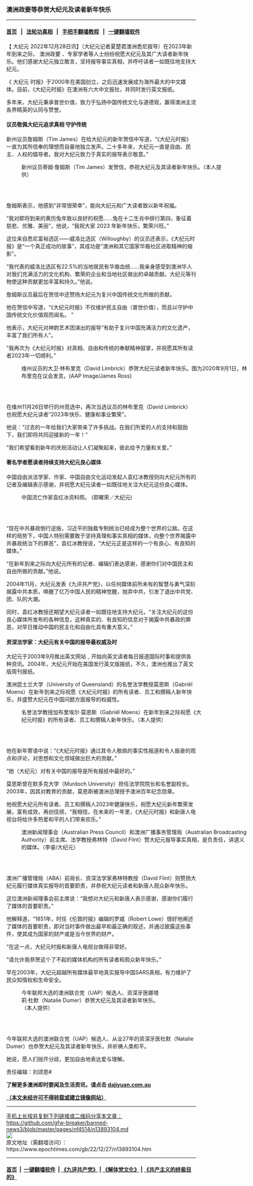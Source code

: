 ### 澳洲政要等恭贺大纪元及读者新年快乐
------------------------

#### [首页](https://github.com/gfw-breaker/banned-news3/blob/master/README.md) &nbsp;&nbsp;|&nbsp;&nbsp; [法轮功真相](https://github.com/begood0513/basic/blob/master/README.md)  &nbsp;&nbsp;|&nbsp;&nbsp; [手把手翻墙教程](https://github.com/gfw-breaker/guides/wiki)  &nbsp;&nbsp;|&nbsp;&nbsp; [一键翻墙软件](https://github.com/gfw-breaker/nogfw/blob/master/README.md)  



<div><p>
 【
 <ok href="https://www.epochtimes.com/gb/tag/%E5%A4%A7%E7%BA%AA%E5%85%83.html">
  大纪元
 </ok>
 2022年12月28日讯】（大纪元记者夏楚君澳洲悉尼报导）在2023年新年到来之际，
 <ok href="https://www.epochtimes.com/gb/tag/%E6%BE%B3%E6%B4%B2%E6%94%BF%E8%A6%81.html">
  澳洲政要
 </ok>
 、专家学者等人士纷纷祝愿大纪元及其广大读者新年快乐。他们感谢大纪元独立敢言，坚持报导事实真相，并呼吁读者一如既往地支持大纪元。
</p>
<p>
 《
 <ok href="https://www.epochtimes.com/gb/tag/%E5%A4%A7%E7%BA%AA%E5%85%83.html">
  大纪元
 </ok>
 时报》于2000年在美国创立，之后迅速发展成为海外最大的中文媒体。目前，《大纪元时报》在澳洲有六大中文报社，并同时发行英文报纸。
</p>
<p>
 多年来，大纪元秉承普世价值，致力于弘扬中国传统文化与道德观，赢得澳洲主流各界精英的认同与赞誉。
</p>
<h4>
 议员敬佩大纪元追求真相 守护传统
</h4>
<p>
 新州议员詹姆斯（Tim James）在给大纪元的新年贺信中写道，“《大纪元时报》一直为其所信奉的理想而自豪地独立发声。二十多年来，大纪元一直是自由、民主、人权的倡导者。我对大纪元致力于真实的报导表示敬意。”
</p>
<figure aria-describedby="caption-attachment-13893130" class="wp-caption aligncenter" id="attachment_13893130" style="width: 545px">
 <ok href="https://i.epochtimes.com/assets/uploads/2022/12/id13893130-TJ-Hi-Res-Headshot.jpeg" target="_blank">
  <img alt="" class="wp-image-13893130" src="https://i.epochtimes.com/assets/uploads/2022/12/id13893130-TJ-Hi-Res-Headshot-600x600.jpeg"/>
 </ok>
 <br/><figcaption class="wp-caption-text" id="caption-attachment-13893130">
  新州议员蒂姆·詹姆斯（Tim James）发贺信，恭祝大纪元及其读者新年快乐。（本人提供）
 </figcaption><br/>
</figure><br/>
<p>
 詹姆斯表示，他感到“非常很荣幸”，能向大纪元和广大读者致以新年祝福。
</p>
<p>
 “我对即将到来的黄历兔年致以良好的祝愿……兔在十二生肖中排行第四，象征着慈悲、优雅、美丽”，他说，“我祝大家 2023 年新年快乐，繁荣兴旺。”
</p>
<p>
 这位来自悉尼富裕选区——威洛比选区（Willoughby）的议员还表示，《大纪元时报》是“一个真正成功的故事”，其成功是“澳洲和其它国家华裔社区进取精神的缩影”。
</p>
<p>
 “我代表的威洛比选区有22.5%的当地居民有华裔血统……我亲身感受到澳洲华人对我们充满活力的文化机构、繁荣的企业和当地社区做出的卓越贡献。大纪元等刊物使这种贡献更加丰富和持久。”他说。
</p>
<p>
 詹姆斯议员最后在贺信中还赞扬大纪元为复兴中国传统文化所做的贡献。
</p>
<p>
 他在贺信中写道，“《大纪元时报》不仅维护民主自由（普世价值），而且以守护中国传统文化价值观而闻名。 ”
</p>
<p>
 他表示，大纪元对神韵艺术团演出的报导“有助于复兴中国充满活力的文化遗产，丰富了我们所有人”。
</p>
<p>
 “我再次为《大纪元时报》对真相、自由和传统的奉献精神鼓掌，并祝愿其所有读者2023年一切顺利。”
</p>
<figure aria-describedby="caption-attachment-13893134" class="wp-caption aligncenter" id="attachment_13893134" style="width: 600px">
 <ok href="https://i.epochtimes.com/assets/uploads/2022/12/id13893134-David-Limbrick-MP.jpg" target="_blank">
  <img alt="" class="size-large wp-image-13893134" src="https://i.epochtimes.com/assets/uploads/2022/12/id13893134-David-Limbrick-MP-600x400.jpg"/>
 </ok>
 <br/><figcaption class="wp-caption-text" id="caption-attachment-13893134">
  维州议员的大卫‧林布里克（David Limbrick）恭贺大纪元读者新年快乐。图为2020年9月1日，林布里克在议会发言。(AAP Image/James Ross)
 </figcaption><br/>
</figure><br/>
<p>
 在维州11月26日举行的州竞选中，再次当选议员的林布里克（David Limbrick）也祝愿大纪元读者“2023年快乐、健康和事业繁荣”。
</p>
<p>
 他说：“过去的一年给我们大家带来了许多挑战。在我们所爱的人的支持和鼓励下，我们即将共同迎接新的一年！”
</p>
<p>
 “我们希望看到新年的庆祝活动让人们凝聚起来，彼此给予力量和关爱。”
</p>
<h4>
 著名学者愿读者持续支持大纪元良心媒体
</h4>
<p>
 中国自由派法学家、作家、中国自由文化运动发起人袁红冰教授则向大纪元所有的记者及编辑表示感谢，并祝愿大纪元读者一如既往地关注大纪元这份良心媒体。
</p>
<figure aria-describedby="caption-attachment-10065455" class="wp-caption aligncenter" id="attachment_10065455" style="width: 551px">
 <ok href="https://i.epochtimes.com/assets/uploads/2018/01/dadc95f2546761bc96b2ecf16847e7c2.jpg" target="_blank">
  <img alt="" class="wp-image-10065455" src="https://i.epochtimes.com/assets/uploads/2018/01/dadc95f2546761bc96b2ecf16847e7c2-600x401.jpg"/>
 </ok>
 <br/><figcaption class="wp-caption-text" id="caption-attachment-10065455">
  中国流亡作家袁红冰资料照。 (郭曜荣／大纪元)
 </figcaption><br/>
</figure><br/>
<p>
 “现在中共暴政倒行逆施，习近平的独裁专制统治已经成为整个世界的公敌。在这样的局势下，中国人特别需要敢于坚持真理和事实真相的媒体，向整个世界揭露中共暴政统治下的罪恶”，袁红冰教授说，“大纪元正是这样的一个有良心、有良知的媒体。”
</p>
<p>
 “在新年到来之际向大纪元所有的记者、编辑们表达感谢，感谢你们对中国民主和自由所做的贡献。”他说。
</p>
<p>
 2004年11月，大纪元发表《九评共产党》，以任何媒体前所未有的智慧与勇气深刻揭露中共本质，唤醒了亿万中国人民的精神觉醒，抛弃中共，引发了退出中共党、团、队的大潮。
</p>
<p>
 同时，袁红冰教授还期望大纪元读者一如既往地支持大纪元，“关注大纪元的这份良心媒体所发布的各种信息，这种真实的、有良知的信息对于揭露中共暴政的罪恶，对早日推动中国的民主化和自由化具有重大意义。”
</p>
<h4>
 资深法学家：大纪元有关中国的报导最权威及时
</h4>
<p>
 大纪元于2003年9月推出英文网站﹐开始向英文读者每日报道国际时事和提供各种资讯。2004年，大纪元开始在美国发行英文版报纸，不久，澳洲也推出了英文版周刊报纸。
</p>
<p>
 澳洲昆士兰大学（University of Queensland）的名誉法学教授莫恩斯（Gabriël Moens）在新年到来之际祝愿《大纪元时报》的所有读者、员工和撰稿人新年快乐，并盛赞大纪元在中国问题方面报导的权威性。
</p>
<figure aria-describedby="caption-attachment-13893131" class="wp-caption aligncenter" id="attachment_13893131" style="width: 492px">
 <ok href="https://i.epochtimes.com/assets/uploads/2022/12/id13893131-PROFESSOR-GABRIEL-MOENS1.jpg" target="_blank">
  <img alt="" class="wp-image-13893131" src="https://i.epochtimes.com/assets/uploads/2022/12/id13893131-PROFESSOR-GABRIEL-MOENS1.jpg"/>
 </ok>
 <br/><figcaption class="wp-caption-text" id="caption-attachment-13893131">
  名誉法学教授加布里埃尔‧莫恩斯（Gabriël Moens）在新年到来之际祝愿《大纪元时报》的所有读者、员工和撰稿人新年快乐。（本人提供）
 </figcaption><br/>
</figure><br/>
<p>
 他在新年寄语中说：“《大纪元时报》通过其令人敬佩的事实性报道和令人振奋的观点和评论，对思想和文化领域做出巨大的贡献。”
</p>
<p>
 “她（大纪元）对有关中国的报导是所有报纸中最好的。”
</p>
<p>
 莫恩斯曾在默多克大学（Murdoch University）担任法学院院长和名誉副校长。2003年，因其对教育的贡献，莫恩斯被澳洲总理授予澳洲百年纪念勋章。
</p>
<p>
 他祝愿大纪元所有读者、员工和撰稿人2023年健康快乐，祝愿大纪元新年繁荣发展，富有成效，再创佳绩，“我相信，在未来的一年里，《大纪元时报》和新唐人电视台将给许多热爱和平的人们带来欢乐。”
</p>
<figure aria-describedby="caption-attachment-12741878" class="wp-caption aligncenter" id="attachment_12741878" style="width: 600px">
 <ok href="https://i.epochtimes.com/assets/uploads/2021/02/IMG_6658.jpg" target="_blank">
  <img alt="" class="size-large wp-image-12741878" src="https://i.epochtimes.com/assets/uploads/2021/02/IMG_6658-600x338.jpg"/>
 </ok>
 <br/><figcaption class="wp-caption-text" id="caption-attachment-12741878">
  澳洲新闻理事会（Australian Press Council）和澳洲广播事务管理局（Australian Broadcasting Authority）前主席、法学教授弗林特（David Flint）赞大纪元报导事实真相，是负责任，讲道义的媒体。（李睿/大纪元）
 </figcaption><br/>
</figure><br/>
<p>
 澳洲广播管理局（ABA）前局长、资深法学家弗林特教授（David Flint）则赞扬大纪元履行媒体真实报导的首要职责，并恭祝大纪元读者和新唐人观众新年快乐。
</p>
<p>
 这位澳洲新闻理事会前主席说：“我想对大纪元和新唐人表示感谢，感谢你们履行了媒体的首要职责。”
</p>
<p>
 他解释道，“1851年，时任《伦敦时报》编辑的罗威（Robert Lowe）很好地阐述了媒体的首要职责，即对当时事件做出最早和最正确的叙述，并通过披露这些事件，使其成为国家的财产或是当今世界的财产。
</p>
<p>
 “在这一点，大纪元时报和新唐人电视台做得非常好。
</p>
<p>
 “请允许我恭贺这个了不起的媒体机构的所有读者和观众新年快乐。”
</p>
<p>
 早在2003年，大纪元超越所有媒体最早地真实报导中国SARS真相，有力维护了民众知情权和生命安全。
</p>
<figure aria-describedby="caption-attachment-13893139" class="wp-caption aligncenter" id="attachment_13893139" style="width: 370px">
 <ok href="https://i.epochtimes.com/assets/uploads/2022/12/id13893139-Natalie.jpg" target="_blank">
  <img alt="" class="wp-image-13893139" src="https://i.epochtimes.com/assets/uploads/2022/12/id13893139-Natalie.jpg"/>
 </ok>
 <br/><figcaption class="wp-caption-text" id="caption-attachment-13893139">
  今年联邦大选的澳洲联合党（UAP）候选人、资深牙医娜塔莉‧杜默（Natalie Dumer）恭贺大纪元及其读者新年快乐。（本人提供）
 </figcaption><br/>
</figure><br/>
<p>
 今年联邦大选的澳洲联合党（UAP）候选人、从业27年的资深牙医杜默（Natalie Dumer）也恭贺大纪元及其读者新年快乐，并祈祷人类和平。
</p>
<p>
 她说，愿人们抛开分歧，更加自由地表达爱与理解。
</p>
<p>
 责任编辑：刘颂恩#
</p>
<p>
 <strong>
  了解更多澳洲即时要闻及生活资讯，请点击
  <a data-cke-saved-href="http://dajiyuan.com.au/" href="http://dajiyuan.com.au/">
   dajiyuan.com.au
  </ok>
 </strong>
</p>
<p>
 <strong>
  （本文未经许可不得转载或建立镜像网站）
 </strong>
</p>
</div>
<hr/>
手机上长按并复制下列链接或二维码分享本文章：<br/>
https://github.com/gfw-breaker/banned-news3/blob/master/pages/nf4514/n13893104.md <br/>
<a href='https://github.com/gfw-breaker/banned-news3/blob/master/pages/nf4514/n13893104.md'><img src='https://github.com/gfw-breaker/banned-news3/blob/master/pages/nf4514/n13893104.md.png'/></a> <br/>
原文地址（需翻墙访问）：https://www.epochtimes.com/gb/22/12/27/n13893104.htm


------------------------
#### [首页](https://github.com/gfw-breaker/banned-news3/blob/master/README.md) &nbsp;|&nbsp; [一键翻墙软件](https://github.com/gfw-breaker/nogfw/blob/master/README.md) &nbsp;| [《九评共产党》](https://github.com/gfw-breaker/9ping.md/blob/master/README.md#九评之一评共产党是什么) | [《解体党文化》](https://github.com/gfw-breaker/jtdwh.md/blob/master/README.md) | [《共产主义的终极目的》](https://github.com/gfw-breaker/gczydzjmd.md/blob/master/README.md)


<img src='http://gfw-breaker.win/banned-news3/pages/nf4514/n13893104.md' width='0px' height='0px'/>